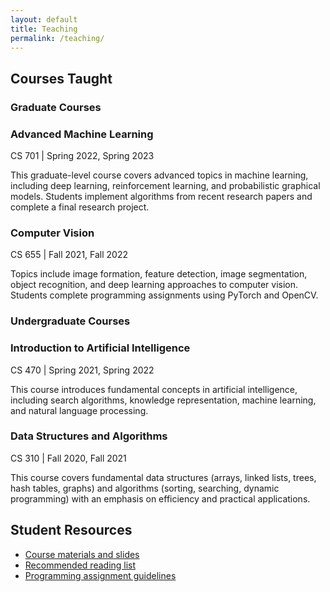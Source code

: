 ```yaml
---
layout: default
title: Teaching
permalink: /teaching/
---
```



## Courses Taught

### Graduate Courses

<div class="card">
    <h3 class="card-title">Advanced Machine Learning</h3>
    <p class="card-meta">CS 701 | Spring 2022, Spring 2023</p>
    <p>This graduate-level course covers advanced topics in machine learning, including deep learning, reinforcement learning, and probabilistic graphical models. Students implement algorithms from recent research papers and complete a final research project.</p>
</div>

<div class="card">
    <h3 class="card-title">Computer Vision</h3>
    <p class="card-meta">CS 655 | Fall 2021, Fall 2022</p>
    <p>Topics include image formation, feature detection, image segmentation, object recognition, and deep learning approaches to computer vision. Students complete programming assignments using PyTorch and OpenCV.</p>
</div>

### Undergraduate Courses

<div class="card">
    <h3 class="card-title">Introduction to Artificial Intelligence</h3>
    <p class="card-meta">CS 470 | Spring 2021, Spring 2022</p>
    <p>This course introduces fundamental concepts in artificial intelligence, including search algorithms, knowledge representation, machine learning, and natural language processing.</p>
</div>

<div class="card">
    <h3 class="card-title">Data Structures and Algorithms</h3>
    <p class="card-meta">CS 310 | Fall 2020, Fall 2021</p>
    <p>This course covers fundamental data structures (arrays, linked lists, trees, hash tables, graphs) and algorithms (sorting, searching, dynamic programming) with an emphasis on efficiency and practical applications.</p>
</div>

## Student Resources

- [Course materials and slides](/assets/resources/courses.zip)
- [Recommended reading list](/assets/resources/reading-list.pdf)
- [Programming assignment guidelines](/assets/resources/guidelines.pdf)